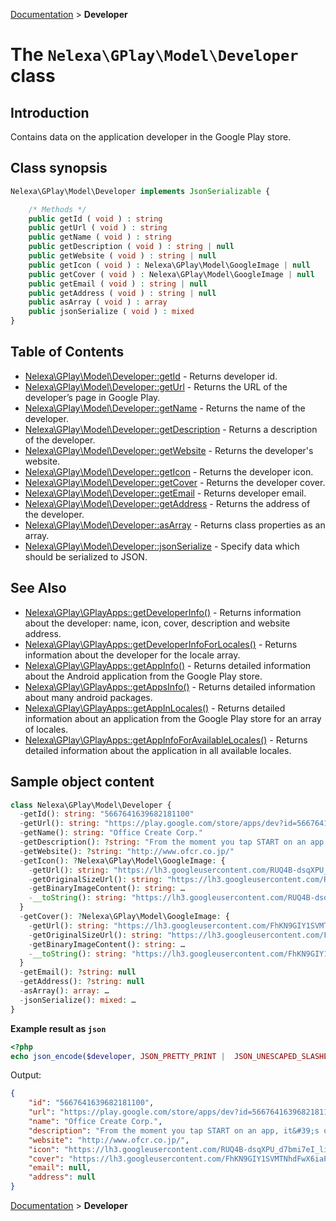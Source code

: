[Documentation](../../README.md) > **Developer**

# The `Nelexa\GPlay\Model\Developer` class

## Introduction
Contains data on the application developer in the Google Play store.

## Class synopsis
```php
Nelexa\GPlay\Model\Developer implements JsonSerializable {

    /* Methods */
    public getId ( void ) : string
    public getUrl ( void ) : string
    public getName ( void ) : string
    public getDescription ( void ) : string | null
    public getWebsite ( void ) : string | null
    public getIcon ( void ) : Nelexa\GPlay\Model\GoogleImage | null
    public getCover ( void ) : Nelexa\GPlay\Model\GoogleImage | null
    public getEmail ( void ) : string | null
    public getAddress ( void ) : string | null
    public asArray ( void ) : array
    public jsonSerialize ( void ) : mixed
}
```

## Table of Contents
* [Nelexa\GPlay\Model\Developer::getId](developer.getid.md) - Returns developer id.
* [Nelexa\GPlay\Model\Developer::getUrl](developer.geturl.md) - Returns the URL of the developer’s page in Google Play.
* [Nelexa\GPlay\Model\Developer::getName](developer.getname.md) - Returns the name of the developer.
* [Nelexa\GPlay\Model\Developer::getDescription](developer.getdescription.md) - Returns a description of the developer.
* [Nelexa\GPlay\Model\Developer::getWebsite](developer.getwebsite.md) - Returns the developer's website.
* [Nelexa\GPlay\Model\Developer::getIcon](developer.geticon.md) - Returns the developer icon.
* [Nelexa\GPlay\Model\Developer::getCover](developer.getcover.md) - Returns the developer cover.
* [Nelexa\GPlay\Model\Developer::getEmail](developer.getemail.md) - Returns developer email.
* [Nelexa\GPlay\Model\Developer::getAddress](developer.getaddress.md) - Returns the address of the developer.
* [Nelexa\GPlay\Model\Developer::asArray](developer.asarray.md) - Returns class properties as an array.
* [Nelexa\GPlay\Model\Developer::jsonSerialize](developer.jsonserialize.md) - Specify data which should be serialized to JSON.


## See Also
* [Nelexa\GPlay\GPlayApps::getDeveloperInfo()](../GPlayApps/gplayapps.getdeveloperinfo.md) - Returns information about the developer: name, icon, cover, description and website address.
* [Nelexa\GPlay\GPlayApps::getDeveloperInfoForLocales()](../GPlayApps/gplayapps.getdeveloperinfoforlocales.md) - Returns information about the developer for the locale array.
* [Nelexa\GPlay\GPlayApps::getAppInfo()](../GPlayApps/gplayapps.getappinfo.md) - Returns detailed information about the Android application from the Google Play store.
* [Nelexa\GPlay\GPlayApps::getAppsInfo()](../GPlayApps/gplayapps.getappsinfo.md) - Returns detailed information about many android packages.
* [Nelexa\GPlay\GPlayApps::getAppInLocales()](../GPlayApps/gplayapps.getappinlocales.md) - Returns detailed information about an application from the Google Play store for an array of locales.
* [Nelexa\GPlay\GPlayApps::getAppInfoForAvailableLocales()](../GPlayApps/gplayapps.getappinfoforavailablelocales.md) - Returns detailed information about the application in all available locales.
## Sample object content
```php
class Nelexa\GPlay\Model\Developer {
  -getId(): string: "5667641639682181100"
  -getUrl(): string: "https://play.google.com/store/apps/dev?id=5667641639682181100"
  -getName(): string: "Office Create Corp."
  -getDescription(): ?string: "From the moment you tap START on an app, it&#39;s our mission to transport you to a world of incredible fun through the medium of games."
  -getWebsite(): ?string: "http://www.ofcr.co.jp/"
  -getIcon(): ?Nelexa\GPlay\Model\GoogleImage: {
    -getUrl(): string: "https://lh3.googleusercontent.com/RUQ4B-dsqXPU_d7bmi7eI_liVPv8Ui9G0OALgX7Cgo9cuB33FaQF18p_Czb9JCzAGz1s"
    -getOriginalSizeUrl(): string: "https://lh3.googleusercontent.com/RUQ4B-dsqXPU_d7bmi7eI_liVPv8Ui9G0OALgX7Cgo9cuB33FaQF18p_Czb9JCzAGz1s=s0"
    -getBinaryImageContent(): string: …
    -__toString(): string: "https://lh3.googleusercontent.com/RUQ4B-dsqXPU_d7bmi7eI_liVPv8Ui9G0OALgX7Cgo9cuB33FaQF18p_Czb9JCzAGz1s"
  }
  -getCover(): ?Nelexa\GPlay\Model\GoogleImage: {
    -getUrl(): string: "https://lh3.googleusercontent.com/FhKN9GIY1SVMTNhdFwX6iaPay2WNDF88hunE6r_cxK0hv1IiCzUPB4iyzGzIviN-DiY"
    -getOriginalSizeUrl(): string: "https://lh3.googleusercontent.com/FhKN9GIY1SVMTNhdFwX6iaPay2WNDF88hunE6r_cxK0hv1IiCzUPB4iyzGzIviN-DiY=s0"
    -getBinaryImageContent(): string: …
    -__toString(): string: "https://lh3.googleusercontent.com/FhKN9GIY1SVMTNhdFwX6iaPay2WNDF88hunE6r_cxK0hv1IiCzUPB4iyzGzIviN-DiY"
  }
  -getEmail(): ?string: null
  -getAddress(): ?string: null
  -asArray(): array: …
  -jsonSerialize(): mixed: …
}
```
**Example result as `json`**
```php
<?php
echo json_encode($developer, JSON_PRETTY_PRINT |  JSON_UNESCAPED_SLASHES | JSON_UNESCAPED_UNICODE | JSON_UNESCAPED_LINE_TERMINATORS);
```
Output:
```json
{
    "id": "5667641639682181100",
    "url": "https://play.google.com/store/apps/dev?id=5667641639682181100",
    "name": "Office Create Corp.",
    "description": "From the moment you tap START on an app, it&#39;s our mission to transport you to a world of incredible fun through the medium of games.",
    "website": "http://www.ofcr.co.jp/",
    "icon": "https://lh3.googleusercontent.com/RUQ4B-dsqXPU_d7bmi7eI_liVPv8Ui9G0OALgX7Cgo9cuB33FaQF18p_Czb9JCzAGz1s",
    "cover": "https://lh3.googleusercontent.com/FhKN9GIY1SVMTNhdFwX6iaPay2WNDF88hunE6r_cxK0hv1IiCzUPB4iyzGzIviN-DiY",
    "email": null,
    "address": null
}
```

[Documentation](../../README.md) > **Developer**
